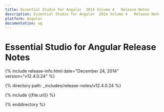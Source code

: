 ```yaml
---
title: Essential Studio for Angular  2014 Volume 4   Release Notes  
description: Essential Studio for Angular  2014 Volume 4   Release Notes  
platform: Angular
documentation: ug
---
```


# Essential Studio for Angular  Release Notes  

{% include release-info.html date="December 24, 2014"  version="v12.4.0.24" %} 


{% directory path: _includes/release-notes/v12.4.0.24 %}

{% include {{file.url}} %}

{% enddirectory %}